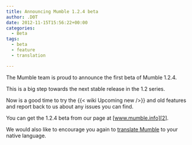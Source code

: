 ```yaml
---
title: Announcing Mumble 1.2.4 beta
author: .D0T
date: 2012-11-15T15:56:22+00:00
categories:
  - Beta
tags:
  - beta
  - feature
  - translation

---
```

The Mumble team is proud to announce the first beta of Mumble 1.2.4.

This is a big step towards the next stable release in the 1.2 series.<!--more-->

Now is a good time to try the {{< wiki Upcoming new />}} and old features and report back to us about any issues you can find.

You can get the 1.2.4 beta from our page at [www.mumble.info][2].

We would also like to encourage you again to [translate Mumble][3] to your native language.

 [2]: https://www.mumble.info
 [3]: https://www.mumble.info/news/call-for-translations/
